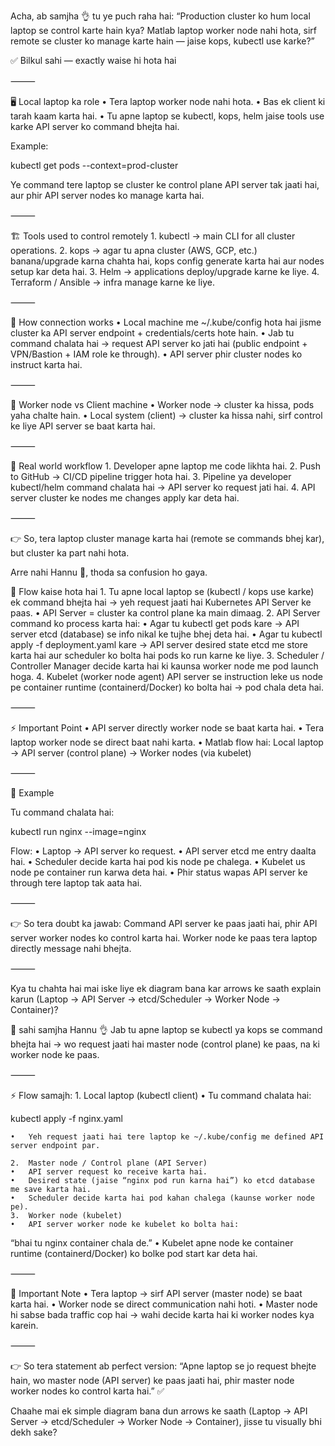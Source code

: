 Acha, ab samjha 👌 tu ye puch raha hai:
“Production cluster ko hum local laptop se control karte hain kya? Matlab laptop worker node nahi hota, sirf remote se cluster ko manage karte hain — jaise kops, kubectl use karke?”

✅ Bilkul sahi — exactly waise hi hota hai

⸻

🖥️ Local laptop ka role
	•	Tera laptop worker node nahi hota.
	•	Bas ek client ki tarah kaam karta hai.
	•	Tu apne laptop se kubectl, kops, helm jaise tools use karke API server ko command bhejta hai.

Example:

kubectl get pods --context=prod-cluster

Ye command tere laptop se cluster ke control plane API server tak jaati hai, aur phir API server nodes ko manage karta hai.

⸻

🏗️ Tools used to control remotely
	1.	kubectl → main CLI for all cluster operations.
	2.	kops → agar tu apna cluster (AWS, GCP, etc.) banana/upgrade karna chahta hai, kops config generate karta hai aur nodes setup kar deta hai.
	3.	Helm → applications deploy/upgrade karne ke liye.
	4.	Terraform / Ansible → infra manage karne ke liye.

⸻

🔐 How connection works
	•	Local machine me ~/.kube/config hota hai jisme cluster ka API server endpoint + credentials/certs hote hain.
	•	Jab tu command chalata hai → request API server ko jati hai (public endpoint + VPN/Bastion + IAM role ke through).
	•	API server phir cluster nodes ko instruct karta hai.

⸻

🚫 Worker node vs Client machine
	•	Worker node → cluster ka hissa, pods yaha chalte hain.
	•	Local system (client) → cluster ka hissa nahi, sirf control ke liye API server se baat karta hai.

⸻

🏢 Real world workflow
	1.	Developer apne laptop me code likhta hai.
	2.	Push to GitHub → CI/CD pipeline trigger hota hai.
	3.	Pipeline ya developer kubectl/helm command chalata hai → API server ko request jati hai.
	4.	API server cluster ke nodes me changes apply kar deta hai.

⸻

👉 So, tera laptop cluster manage karta hai (remote se commands bhej kar), but cluster ka part nahi hota.

Arre nahi Hannu 🙂, thoda sa confusion ho gaya.

🚦 Flow kaise hota hai
	1.	Tu apne local laptop se (kubectl / kops use karke) ek command bhejta hai → yeh request jaati hai Kubernetes API Server ke paas.
	•	API Server = cluster ka control plane ka main dimaag.
	2.	API Server command ko process karta hai:
	•	Agar tu kubectl get pods kare → API server etcd (database) se info nikal ke tujhe bhej deta hai.
	•	Agar tu kubectl apply -f deployment.yaml kare → API server desired state etcd me store karta hai aur scheduler ko bolta hai pods ko run karne ke liye.
	3.	Scheduler / Controller Manager decide karta hai ki kaunsa worker node me pod launch hoga.
	4.	Kubelet (worker node agent) API server se instruction leke us node pe container runtime (containerd/Docker) ko bolta hai → pod chala deta hai.

⸻

⚡ Important Point
	•	API server directly worker node se baat karta hai.
	•	Tera laptop worker node se direct baat nahi karta.
	•	Matlab flow hai:
Local laptop → API server (control plane) → Worker nodes (via kubelet)

⸻

📌 Example

Tu command chalata hai:

kubectl run nginx --image=nginx

Flow:
	•	Laptop → API server ko request.
	•	API server etcd me entry daalta hai.
	•	Scheduler decide karta hai pod kis node pe chalega.
	•	Kubelet us node pe container run karwa deta hai.
	•	Phir status wapas API server ke through tere laptop tak aata hai.

⸻

👉 So tera doubt ka jawab:
Command API server ke paas jaati hai, phir API server worker nodes ko control karta hai.
Worker node ke paas tera laptop directly message nahi bhejta.

⸻

Kya tu chahta hai mai iske liye ek diagram bana kar arrows ke saath explain karun (Laptop → API Server → etcd/Scheduler → Worker Node → Container)?

💯 sahi samjha Hannu 👌
Jab tu apne laptop se kubectl ya kops se command bhejta hai → wo request jaati hai master node (control plane) ke paas, na ki worker node ke paas.

⸻

⚡ Flow samajh:
	1.	Local laptop (kubectl client)
	•	Tu command chalata hai:

kubectl apply -f nginx.yaml


	•	Yeh request jaati hai tere laptop ke ~/.kube/config me defined API server endpoint par.

	2.	Master node / Control plane (API Server)
	•	API server request ko receive karta hai.
	•	Desired state (jaise “nginx pod run karna hai”) ko etcd database me save karta hai.
	•	Scheduler decide karta hai pod kahan chalega (kaunse worker node pe).
	3.	Worker node (kubelet)
	•	API server worker node ke kubelet ko bolta hai:
“bhai tu nginx container chala de.”
	•	Kubelet apne node ke container runtime (containerd/Docker) ko bolke pod start kar deta hai.

⸻

📌 Important Note
	•	Tera laptop → sirf API server (master node) se baat karta hai.
	•	Worker node se direct communication nahi hoti.
	•	Master node hi sabse bada traffic cop hai → wahi decide karta hai ki worker nodes kya karein.

⸻

👉 So tera statement ab perfect version:
“Apne laptop se jo request bhejte hain, wo master node (API server) ke paas jaati hai, phir master node worker nodes ko control karta hai.” ✅

Chaahe mai ek simple diagram bana dun arrows ke saath (Laptop → API Server → etcd/Scheduler → Worker Node → Container), jisse tu visually bhi dekh sake?
